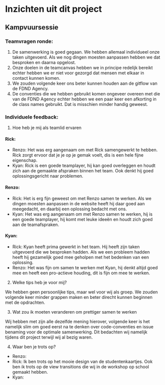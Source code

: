 # Inzichten uit dit project


## Kampvuursessie

### Teamvragen ronde:
1. De samenwerking is goed gegaan. We hebben allemaal individueel onze taken uitgevoerd. Als we nog dingen moesten aanpassen hebben we dat besproken en daarna opgelost.
2. Onze doelen in de teamcanvas hebben we in principe redelijk bereikt echter hebben we er niet voor gezorgd dat mensen met elkaar in contact kunnen komen.
3. We zouden volgende keer ons beter kunnen houden aan de gitflow van de FDND Agency.
4. De conventies die we hebben gebruikt komen ongeveer overeen met die van de FDND Agency echter hebben we een paar keer een afkorting in de class names gebruikt. Dat is misschien minder handig geweest.

### Individuele feedback:

1. Hoe heb je mij als teamlid ervaren

#### Rick:
- Renzo: Het was erg aangenaam om met Rick samengewerkt te hebben. Rick zorgt ervoor dat je je op je gemak voelt, dis is een hele fijne eigenschap.
- Kyan: Rick is een goede teamplayer, hij kan goed overleggen en houdt zich aan de gemaakte afspraken binnen het team. Ook denkt hij goed oplossingsgericht naar problemen.
  
#### Renzo:
- Rick: Het is erg fijn geweest om met Renzo samen te werken. Als we dingen moesten aanpassen in de website heeft hij daar goed aan meegedacht, en daarbij een oplossing bedacht met ons.
- Kyan: Het was erg aangenaam om met Renzo samen te werken, hij is een goede teamplayer, hij komt met leuke ideeën en houdt zich goed aan de teamafspraken.

#### Kyan:
- Rick: Kyan heeft prima gewerkt in het team. Hij heeft zijn taken uitgevoerd die we besproken hadden. Als we een probleem hadden heeft hij gezamelijk goed mee geholpen met het bedenken van een oplossing.
- Renzo: Het was fijn om samen te werken met Kyan, hij denkt altijd goed mee en heeft een pro-actieve houding, dit is fijn om mee te werken.

2. Welke tips heb je voor mij?

We hebben geen persoonlijke tips, maar wel voor wij als groep. We zouden volgende keer minder grappen maken en beter direcht kunnen beginnen met de opdrachten.

3. Wat zou ik moeten veranderen om prettiger samen te werken

Wij hebben met zijn alle dezelfde mening hierover, volgende keer is het namelijk slim om goed eerst na te denken over code-conventies en issue benaming voor de optimale samenwerking. Dit bedachten wij namelijk tijdens dit project terwijl wij al bezig waren.

4. Waar ben je trots op?
- Renzo:
- Rick: Ik ben trots op het mooie design van de studentenkaartjes. Ook ben ik trots op de view transitions die wij in de workshop op school gemaakt hebben.
- Kyan:
